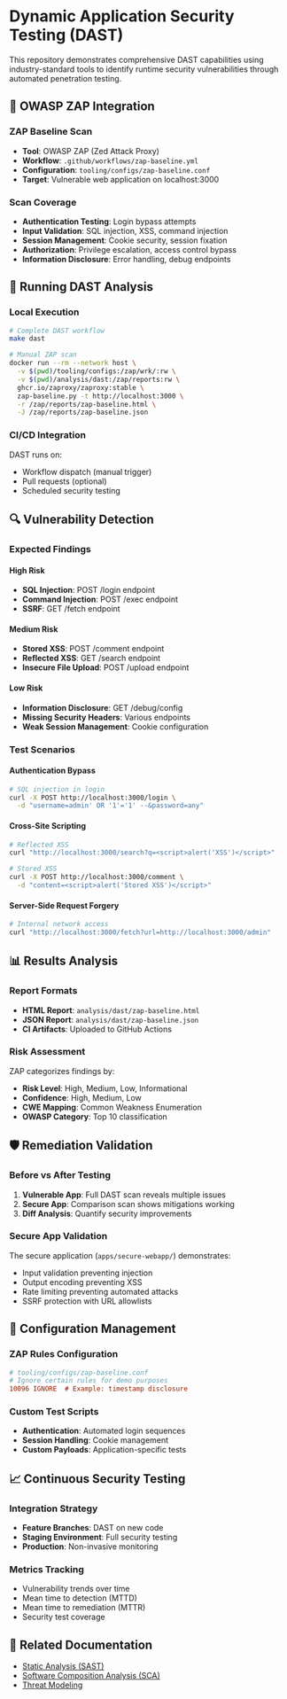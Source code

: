 # Dynamic Application Security Testing (DAST)

This repository demonstrates comprehensive DAST capabilities using industry-standard tools to identify runtime security vulnerabilities through automated penetration testing.

## 🎯 OWASP ZAP Integration

### ZAP Baseline Scan
- **Tool**: OWASP ZAP (Zed Attack Proxy)
- **Workflow**: `.github/workflows/zap-baseline.yml`
- **Configuration**: `tooling/configs/zap-baseline.conf`
- **Target**: Vulnerable web application on localhost:3000

### Scan Coverage
- **Authentication Testing**: Login bypass attempts
- **Input Validation**: SQL injection, XSS, command injection
- **Session Management**: Cookie security, session fixation
- **Authorization**: Privilege escalation, access control bypass
- **Information Disclosure**: Error handling, debug endpoints

## 🚀 Running DAST Analysis

### Local Execution
```bash
# Complete DAST workflow
make dast

# Manual ZAP scan
docker run --rm --network host \
  -v $(pwd)/tooling/configs:/zap/wrk/:rw \
  -v $(pwd)/analysis/dast:/zap/reports:rw \
  ghcr.io/zaproxy/zaproxy:stable \
  zap-baseline.py -t http://localhost:3000 \
  -r /zap/reports/zap-baseline.html \
  -J /zap/reports/zap-baseline.json
```

### CI/CD Integration
DAST runs on:
- Workflow dispatch (manual trigger)
- Pull requests (optional)
- Scheduled security testing

## 🔍 Vulnerability Detection

### Expected Findings

#### High Risk
- **SQL Injection**: POST /login endpoint
- **Command Injection**: POST /exec endpoint
- **SSRF**: GET /fetch endpoint

#### Medium Risk
- **Stored XSS**: POST /comment endpoint
- **Reflected XSS**: GET /search endpoint
- **Insecure File Upload**: POST /upload endpoint

#### Low Risk
- **Information Disclosure**: GET /debug/config
- **Missing Security Headers**: Various endpoints
- **Weak Session Management**: Cookie configuration

### Test Scenarios

#### Authentication Bypass
```bash
# SQL injection in login
curl -X POST http://localhost:3000/login \
  -d "username=admin' OR '1'='1' --&password=any"
```

#### Cross-Site Scripting
```bash
# Reflected XSS
curl "http://localhost:3000/search?q=<script>alert('XSS')</script>"

# Stored XSS
curl -X POST http://localhost:3000/comment \
  -d "content=<script>alert('Stored XSS')</script>"
```

#### Server-Side Request Forgery
```bash
# Internal network access
curl "http://localhost:3000/fetch?url=http://localhost:3000/admin"
```

## 📊 Results Analysis

### Report Formats
- **HTML Report**: `analysis/dast/zap-baseline.html`
- **JSON Report**: `analysis/dast/zap-baseline.json`
- **CI Artifacts**: Uploaded to GitHub Actions

### Risk Assessment
ZAP categorizes findings by:
- **Risk Level**: High, Medium, Low, Informational
- **Confidence**: High, Medium, Low
- **CWE Mapping**: Common Weakness Enumeration
- **OWASP Category**: Top 10 classification

## 🛡️ Remediation Validation

### Before vs After Testing
1. **Vulnerable App**: Full DAST scan reveals multiple issues
2. **Secure App**: Comparison scan shows mitigations working
3. **Diff Analysis**: Quantify security improvements

### Secure App Validation
The secure application (`apps/secure-webapp/`) demonstrates:
- Input validation preventing injection
- Output encoding preventing XSS
- Rate limiting preventing automated attacks
- SSRF protection with URL allowlists

## 🔧 Configuration Management

### ZAP Rules Configuration
```ini
# tooling/configs/zap-baseline.conf
# Ignore certain rules for demo purposes
10096 IGNORE  # Example: timestamp disclosure
```

### Custom Test Scripts
- **Authentication**: Automated login sequences
- **Session Handling**: Cookie management
- **Custom Payloads**: Application-specific tests

## 📈 Continuous Security Testing

### Integration Strategy
- **Feature Branches**: DAST on new code
- **Staging Environment**: Full security testing
- **Production**: Non-invasive monitoring

### Metrics Tracking
- Vulnerability trends over time
- Mean time to detection (MTTD)
- Mean time to remediation (MTTR)
- Security test coverage

## 🔗 Related Documentation

- [Static Analysis (SAST)](SAST-ANALYSIS.md)
- [Software Composition Analysis (SCA)](SCA-ANALYSIS.md)
- [Threat Modeling](threat-models/vulnerable-app-threat-model.md)
